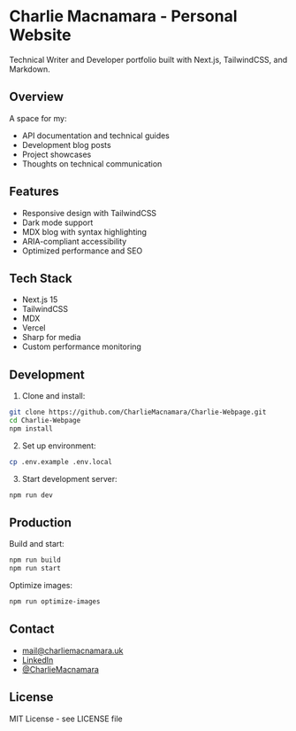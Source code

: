 # Charlie Macnamara - Personal Website

Technical Writer and Developer portfolio built with Next.js, TailwindCSS, and Markdown.

## Overview

A space for my:
- API documentation and technical guides
- Development blog posts
- Project showcases
- Thoughts on technical communication

## Features

- Responsive design with TailwindCSS
- Dark mode support
- MDX blog with syntax highlighting
- ARIA-compliant accessibility
- Optimized performance and SEO

## Tech Stack

- Next.js 15
- TailwindCSS
- MDX
- Vercel
- Sharp for media
- Custom performance monitoring

## Development

1. Clone and install:
```bash
git clone https://github.com/CharlieMacnamara/Charlie-Webpage.git
cd Charlie-Webpage
npm install
```

2. Set up environment:
```bash
cp .env.example .env.local
```

3. Start development server:
```bash
npm run dev
```

## Production

Build and start:
```bash
npm run build
npm run start
```

Optimize images:
```bash
npm run optimize-images
```

## Contact

- mail@charliemacnamara.uk
- [LinkedIn](https://www.linkedin.com/in/charliemacnamara/)
- [@CharlieMacnamara](https://github.com/CharlieMacnamara)

## License

MIT License - see LICENSE file
